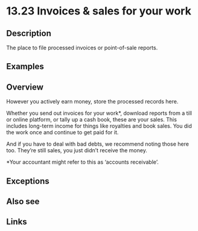 # 13.23 Invoices & sales for your work

## Description

The place to file processed invoices or point-of-sale reports.

## Examples

## Overview

However you actively earn money, store the processed records here.

Whether you send out invoices for your work\*, download reports from a till or online platform, or tally up a cash book, these are your sales. This includes long-term income for things like royalties and book sales. You did the work once and continue to get paid for it.

And if you have to deal with bad debts, we recommend noting those here too. They’re still sales, you just didn’t receive the money.

\*Your accountant might refer to this as ‘accounts receivable’.

## Exceptions

## Also see


## Links
